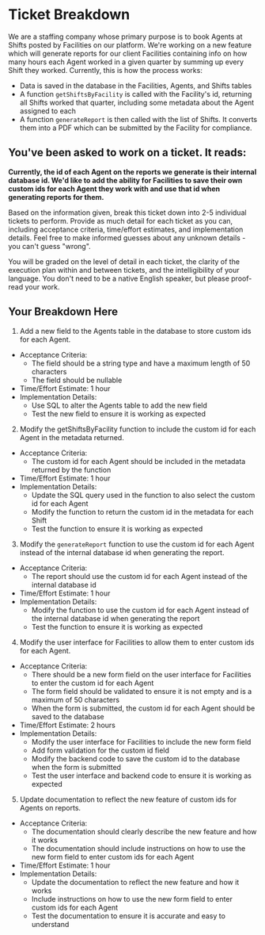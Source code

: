 # Ticket Breakdown
We are a staffing company whose primary purpose is to book Agents at Shifts posted by Facilities on our platform. We're working on a new feature which will generate reports for our client Facilities containing info on how many hours each Agent worked in a given quarter by summing up every Shift they worked. Currently, this is how the process works:

- Data is saved in the database in the Facilities, Agents, and Shifts tables
- A function `getShiftsByFacility` is called with the Facility's id, returning all Shifts worked that quarter, including some metadata about the Agent assigned to each
- A function `generateReport` is then called with the list of Shifts. It converts them into a PDF which can be submitted by the Facility for compliance.

## You've been asked to work on a ticket. It reads:

**Currently, the id of each Agent on the reports we generate is their internal database id. We'd like to add the ability for Facilities to save their own custom ids for each Agent they work with and use that id when generating reports for them.**


Based on the information given, break this ticket down into 2-5 individual tickets to perform. Provide as much detail for each ticket as you can, including acceptance criteria, time/effort estimates, and implementation details. Feel free to make informed guesses about any unknown details - you can't guess "wrong".


You will be graded on the level of detail in each ticket, the clarity of the execution plan within and between tickets, and the intelligibility of your language. You don't need to be a native English speaker, but please proof-read your work.

## Your Breakdown Here

1. Add a new field to the Agents table in the database to store custom ids for each Agent.
  - Acceptance Criteria:
    - The field should be a string type and have a maximum length of 50 characters
    - The field should be nullable
  - Time/Effort Estimate: 1 hour
  - Implementation Details:
    - Use SQL to alter the Agents table to add the new field
    - Test the new field to ensure it is working as expected
2. Modify the getShiftsByFacility function to include the custom id for each Agent in the metadata returned.
  - Acceptance Criteria:
    - The custom id for each Agent should be included in the metadata returned by the function
  - Time/Effort Estimate: 1 hour
  - Implementation Details:
    - Update the SQL query used in the function to also select the custom id for each Agent
    - Modify the function to return the custom id in the metadata for each Shift
    - Test the function to ensure it is working as expected
3. Modify the `generateReport` function to use the custom id for each Agent instead of the internal database id when generating the report.
  - Acceptance Criteria:
    - The report should use the custom id for each Agent instead of the internal database id
  - Time/Effort Estimate: 1 hour
  - Implementation Details:
    - Modify the function to use the custom id for each Agent instead of the internal database id when generating the report
    - Test the function to ensure it is working as expected
4. Modify the user interface for Facilities to allow them to enter custom ids for each Agent.
  - Acceptance Criteria:
    - There should be a new form field on the user interface for Facilities to enter the custom id for each Agent
    - The form field should be validated to ensure it is not empty and is a maximum of 50 characters
    - When the form is submitted, the custom id for each Agent should be saved to the database
  - Time/Effort Estimate: 2 hours
  - Implementation Details:
    - Modify the user interface for Facilities to include the new form field
    - Add form validation for the custom id field
    - Modify the backend code to save the custom id to the database when the form is submitted
    - Test the user interface and backend code to ensure it is working as expected
5. Update documentation to reflect the new feature of custom ids for Agents on reports.
  - Acceptance Criteria:
    - The documentation should clearly describe the new feature and how it works
    - The documentation should include instructions on how to use the new form field to enter custom ids for each Agent
  - Time/Effort Estimate: 1 hour
  - Implementation Details:
    - Update the documentation to reflect the new feature and how it works
    - Include instructions on how to use the new form field to enter custom ids for each Agent
    - Test the documentation to ensure it is accurate and easy to understand


